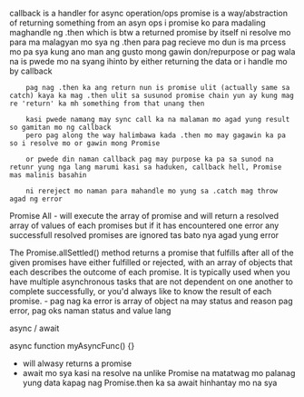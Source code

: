 callback is a handler for async operation/ops
promise is a way/abstraction of returning something from an asyn ops
i promise ko para madaling maghandle ng .then which is btw a returned promise by itself
        ni resolve mo para ma malagyan mo sya ng .then para pag recieve mo dun is ma prcess mo pa sya kung ano man ang gusto mong gawin don/repurpose or pag wala na is pwede mo na syang ihinto by either returning the data or i handle mo by callback

        pag nag .then ka ang return nun is promise ulit (actually same sa catch) kaya ka mag .then ulit sa susunod promise chain yun ay kung mag re 'return' ka mh something from that unang then

        kasi pwede namang may sync call ka na malaman mo agad yung result so gamitan mo ng callback
        pero pag along the way halimbawa kada .then mo may gagawin ka pa so i resolve mo or gawin mong Promise

        or pwede din naman callback pag may purpose ka pa sa sunod na retunr yung nga lang marumi kasi sa haduken, callback hell, Promise mas malinis basahin

        ni rereject mo naman para mahandle mo yung sa .catch mag throw agad ng error


Promise All - will execute the array of promise and will return a resolved array of values of each promises
                but if it has encountered one error any successfull resolved promises are ignored tas bato nya agad yung error


The Promise.allSettled() method returns a promise that fulfills after all of the given promises have either fulfilled or rejected, with an array of objects that each describes the outcome of each promise.
It is typically used when you have multiple asynchronous tasks that are not dependent on one another to complete successfully, or you'd always like to know the result of each promise.
        - pag nag ka error is array of object na may status and reason pag error, pag oks naman status and value lang


async / await

async function myAsyncFunc() {}
 - will alwasy returns a promise
 - await mo sya kasi na resolve na unlike Promise na matatwag mo palanag yung data kapag nag Promise.then ka sa await hinhantay mo na sya

 


